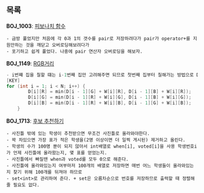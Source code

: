목록
--------------

**BOJ_1003**: [피보나치 함수](https://www.acmicpc.net/problem/1003)
```
- 금방 풀었지만 처음에 각 0과 1의 갯수를 pair로 저장하려다가 pair가 operator+를 지원안하는 것을 깨닫고 오버로딩해보려다가
- 포기하고 쉽게 풀었다. 나중에 pair 연산자 오버로딩을 해보자.
```
**BOJ_1149**: [RGB거리](https://www.acmicpc.net/problem/1149)
```c
- i번쨰 집을 칠할 떄는 i-1번째 집만 고려해주면 되므로 첫번째 집부터 칠해가는 방법으로 DP로 구현한다.
[KEY]
for (int i = 1; i < N; i++) {
		D[i][R] = min(D[i - 1][G] + W[i][R], D[i - 1][B] + W[i][R]);
		D[i][G] = min(D[i - 1][R] + W[i][G], D[i - 1][B] + W[i][G]);
		D[i][B] = min(D[i - 1][R] + W[i][B], D[i - 1][G] + W[i][B]);
	}
```

**BOJ_1713**: [후보 추천하기](https://www.acmicpc.net/problem/1713)
```
- 사진틀 밖에 있는 학생이 추천받으면 무조건 사진틀로 올라와야한다. 
- 꽉 차있으면 가장 표가 적은 학생을(2명 이상이면 더 일찍 게시된) 제거하고 올린다.
- 학생의 수가 100명 뿐이 되지 않아서 int배열로 when[i], voted[i]을 사용 학생번호i가 언제 사진틀에 올라왔는지, 몇 표를 얻었는지.
- 사진틀에서 빠질땐 when과 voted를 모두 0으로 해준다.
- 사진틀에 올라와있는지 여부마저 100개의 배열로 저장하면 매번 어느 학생들이 올라와있는지 찾기 위해 100개를 뒤져야 하므로
- set<int>로 관리하여 준다. + set은 오름차순으로 번호를 저장하므로 출력할 때 정렬해줄 필요도 없다.
```


